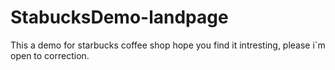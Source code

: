 # StabucksDemo-landpage
This a demo for starbucks coffee shop hope you find it intresting, please i`m open to correction.
